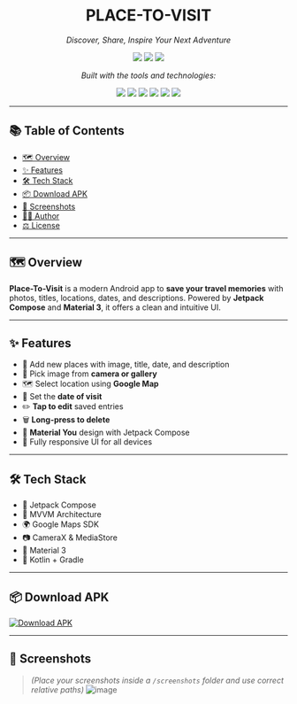 <h1 align="center">PLACE-TO-VISIT</h1>
<p align="center"><em>Discover, Share, Inspire Your Next Adventure</em></p>

<p align="center">
  <img src="https://img.shields.io/github/last-commit/Ashu-sosuke/Place-To-Visit?style=for-the-badge" />
  <img src="https://img.shields.io/github/languages/top/Ashu-sosuke/Place-To-Visit?color=blue&style=for-the-badge" />
  <img src="https://img.shields.io/github/languages/count/Ashu-sosuke/Place-To-Visit?style=for-the-badge" />
</p>

<p align="center"><em>Built with the tools and technologies:</em></p>

<p align="center">
  <img src="https://img.shields.io/badge/Markdown-000000?style=for-the-badge&logo=markdown" />
  <img src="https://img.shields.io/badge/Android-3DDC84?style=for-the-badge&logo=android&logoColor=white" />
  <img src="https://img.shields.io/badge/Gradle-02303A?style=for-the-badge&logo=gradle" />
  <img src="https://img.shields.io/badge/XML-00599C?style=for-the-badge&logo=xml&logoColor=white" />
  <img src="https://img.shields.io/badge/Google-4285F4?style=for-the-badge&logo=google&logoColor=white" />
  <img src="https://img.shields.io/badge/Kotlin-7F52FF?style=for-the-badge&logo=kotlin&logoColor=white" />
</p>

---

## 📚 Table of Contents

- [🗺️ Overview](#️-overview)
- [✨ Features](#-features)
- [🛠 Tech Stack](#-tech-stack)
- [📦 Download APK](#-download-apk)
- [📸 Screenshots](#-screenshots)
- [🙋‍♂️ Author](#-author)
- [⚖️ License](#-license)

---

## 🗺️ Overview

**Place-To-Visit** is a modern Android app to **save your travel memories** with photos, titles, locations, dates, and descriptions. Powered by **Jetpack Compose** and **Material 3**, it offers a clean and intuitive UI.

---

## ✨ Features

- 📝 Add new places with image, title, date, and description  
- 📸 Pick image from **camera or gallery**
- 🗺️ Select location using **Google Map**
- 📅 Set the **date of visit**
- ✏️ **Tap to edit** saved entries
- 🗑️ **Long-press to delete**
- 🎨 **Material You** design with Jetpack Compose
- 📲 Fully responsive UI for all devices

---

## 🛠 Tech Stack

- 📍 Jetpack Compose
- 🧠 MVVM Architecture
- 🌍 Google Maps SDK
- 📷 CameraX & MediaStore
- 🎨 Material 3
- 🧪 Kotlin + Gradle

---

## 📦 Download APK

[![Download APK](https://img.shields.io/badge/Download-v1-blue?style=for-the-badge&logo=android)](https://github.com/Ashu-sosuke/Place-To-Visit/releases/tag/v1)

---

## 📸 Screenshots

> *(Place your screenshots inside a `/screenshots` folder and use correct relative paths)*
![image](https://github.com/user-attachments/assets/170aef04-203e-41a8-8eab-69a0dbb5773b)
